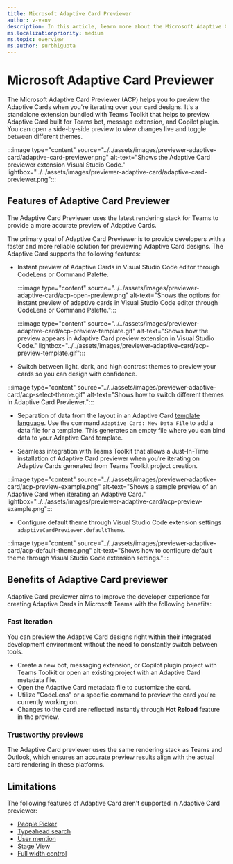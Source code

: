```yaml
---
title: Microsoft Adaptive Card Previewer
author: v-vanv
description: In this article, learn more about the Microsoft Adaptive Card previewer.
ms.localizationpriority: medium
ms.topic: overview
ms.author: surbhigupta
---
```


# Microsoft Adaptive Card Previewer

The Microsoft Adaptive Card Previewer (ACP) helps you to preview the Adaptive Cards when you're iterating over your card designs. It's a standalone extension bundled with Teams Toolkit that helps to preview Adaptive Card built for Teams bot, message extension, and Copilot plugin. You can open a side-by-side preview to view changes live and toggle between different themes.

:::image type="content" source="../../assets/images/previewer-adaptive-card/adaptive-card-previewer.png" alt-text="Shows the Adaptive Card previewer extension Visual Studio Code." lightbox="../../assets/images/previewer-adaptive-card/adaptive-card-previewer.png":::

## Features of Adaptive Card Previewer

The Adaptive Card Previewer uses the latest rendering stack for Teams to provide a more accurate preview of Adaptive Cards.

The primary goal of Adaptive Card Previewer is to provide developers with a faster and more reliable solution for previewing Adaptive Card designs. The Adaptive Card supports the following features:

* Instant preview of Adaptive Cards in Visual Studio Code editor through CodeLens or Command Palette.

  :::image type="content" source="../../assets/images/previewer-adaptive-card/acp-open-preview.png" alt-text="Shows the options for instant preview of adaptive cards in Visual Studio Code editor through CodeLens or Command Palette.":::

  :::image type="content" source="../../assets/images/previewer-adaptive-card/acp-preview-template.gif" alt-text="Shows how the preview appears in Adaptive Card preview extension in Visual Studio Code." lightbox="../../assets/images/previewer-adaptive-card/acp-preview-template.gif":::

* Switch between light, dark, and high contrast themes to preview your cards so you can design with confidence.

:::image type="content" source="../../assets/images/previewer-adaptive-card/acp-select-theme.gif" alt-text="Shows how to switch different themes in Adaptive Card Previewer.":::

* Separation of data from the layout in an Adaptive Card [template language](/adaptive-cards/templating/). Use the command `Adaptive Card: New Data File` to add a data file for a template. This generates an empty file where you can bind data to your Adaptive Card template.

* Seamless integration with Teams Toolkit that allows a Just-In-Time installation of Adaptive Card previewer when you're iterating on Adaptive Cards generated from Teams Toolkit project creation.

:::image type="content" source="../../assets/images/previewer-adaptive-card/acp-preview-example.png" alt-text="Shows a sample preview of an Adaptive Card when iterating an Adaptive Card." lightbox="../../assets/images/previewer-adaptive-card/acp-preview-example.png":::

* Configure default theme through Visual Studio Code extension settings `adaptiveCardPreviewer.defaultTheme`.

:::image type="content" source="../../assets/images/previewer-adaptive-card/acp-default-theme.png" alt-text="Shows how to configure default theme through Visual Studio Code extension settings.":::

## Benefits of Adaptive Card previewer

Adaptive Card previewer aims to improve the developer experience for creating Adaptive Cards in Microsoft Teams with the following benefits:

### Fast iteration

You can preview the Adaptive Card designs right within their integrated development environment without the need to constantly switch between tools.

* Create a new bot, messaging extension, or Copilot plugin project with Teams Toolkit or open an existing project with an Adaptive Card metadata file.
* Open the Adaptive Card metadata file to customize the card.
* Utilize "CodeLens" or a specific command to preview the card you're currently working on.
* Changes to the card are reflected instantly through **Hot Reload** feature in the preview.

### Trustworthy previews

  The Adaptive Card previewer uses the same rendering stack as Teams and Outlook, which ensures an accurate preview results align with the actual card rendering in these platforms.

## Limitations

The following features of Adaptive Card aren't supported in Adaptive Card previewer:

* [People Picker](../../task-modules-and-cards/cards/people-picker.md)
* [Typeahead search](../../task-modules-and-cards/cards/dynamic-search.md)
* [User mention](../../task-modules-and-cards/cards/cards-format.md#microsoft-azure-active-directory-azure-ad-object-id-and-upn-in-user-mention)
* [Stage View](../../task-modules-and-cards/cards/cards-format.md#stage-view-for-images-in-adaptive-cards)
* [Full width control](../../task-modules-and-cards/cards/cards-format.md#full-width-adaptive-card)
